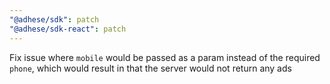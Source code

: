 ```yaml
---
"@adhese/sdk": patch
"@adhese/sdk-react": patch
---
```


Fix issue where `mobile` would be passed as a param instead of the required `phone`, which would result in that the server would not return any ads
